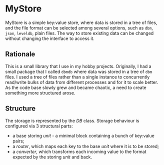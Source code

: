 # MyStore

MyStore is a simple key:value store, where data is stored in a tree of files, and
the file format can be selected among several options, such as `dbm`, `json`,
`leveldb`, plain files. The way to store existing data can be changed without
changing the interface to access it.

## Rationale
This is a small library that I use in my hobby projects. Originally, I had a small
package that I called `dbmdb` where data was stored in a tree of `dbm` files. I used
a tree of files rather than a single instance to concurrently read/write bulks of
data from different processes and for it to scale better. As the code base slowly grew
and became chaotic, a need to create something more structured arose.

## Structure
The storage is represented by the *DB* class. Storage behaviour is
configured via 3 structural parts:

- a base storing *unit* - a minimal block containing a bunch of key:value pairs;
- a *router*, which maps each key to the base *unit* where it is to be stored;
- a *converter*, which transforms each incoming value to the format expected
  by the storing *unit* and back.

